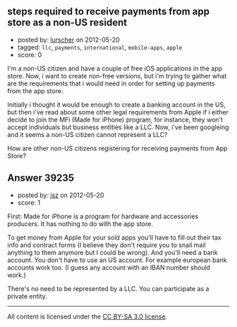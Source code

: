 ## steps required to receive payments from app store as a non-US resident

- posted by: [lurscher](https://stackexchange.com/users/-1/13422-lurscher) on 2012-05-20
- tagged: `llc`, `payments`, `international`, `mobile-apps`, `apple`
- score: 0

I'm a non-US citizen and have a couple of free iOS applications in the app store. Now, i want to create non-free versions, but i'm trying to gather what are the requirements that i would need in order for setting up payments from the app store. 

Initially i thought it would be enough to create a banking account in the US, but then i've read about some other legal requirements from Apple if i either decide to join the MFi (Made for iPhone) program, for instance, they won't accept individuals but business entities like a LLC. Now, i've been googleing and it seems a non-US citizen cannot represent a LLC? 

How are other non-US citizens registering for receiving payments from App Store? 


## Answer 39235

- posted by: [jsz](https://stackexchange.com/users/-1/13035-jsz) on 2012-05-20
- score: 1

First: Made for iPhone is a program for hardware and accessories producers. It has nothing to do with the app store.

To get money from Apple for your sold apps you'll have to fill out their tax info and contract forms (I believe they don't require you to snail mail anything to them anymore but I could be wrong). And you'll need a bank account. You don't have to use an US account. For example european bank accounts work too. (I guess any account with an IBAN number should work.)

There's no need to be represented by a LLC. You can participate as a private entity.





---

All content is licensed under the [CC BY-SA 3.0 license](https://creativecommons.org/licenses/by-sa/3.0/).
